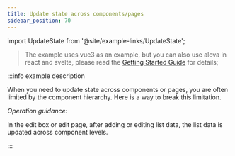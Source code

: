 ```yaml
---
title: Update state across components/pages
sidebar_position: 70
---
```


import UpdateState from '@site/example-links/UpdateState';

> The example uses vue3 as an example, but you can also use alova in react and svelte, please read the [Getting Started Guide](/tutorial/get-started/overview) for details;

<UpdateState></UpdateState>

:::info example description

When you need to update state across components or pages, you are often limited by the component hierarchy. Here is a way to break this limitation.

_Operation guidance:_

In the edit box or edit page, after adding or editing list data, the list data is updated across component levels.

:::
